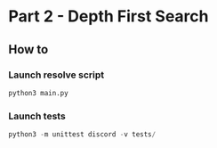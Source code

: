 # Part 2 - Depth First Search
## How to
### Launch resolve script
```py
python3 main.py
```
### Launch tests
```py
python3 -m unittest discord -v tests/
```